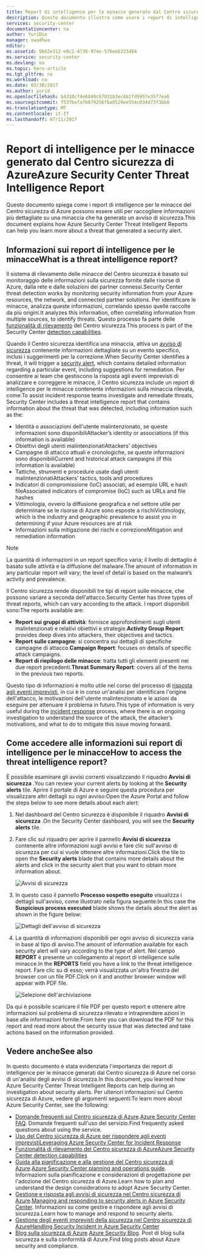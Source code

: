 ```yaml
---
title: Report di intelligence per le minacce generato dal Centro sicurezza di Azure | Documentazione Microsoft
description: Questo documento illustra come usare i report di intelligence per le minacce generati dal Centro sicurezza di Azure nel corso di un'analisi di un avviso di sicurezza.
services: security-center
documentationcenter: na
author: YuriDio
manager: swadhwa
editor: 
ms.assetid: 5662e312-e8c2-4736-974e-576eeb333484
ms.service: security-center
ms.devlang: na
ms.topic: hero-article
ms.tgt_pltfrm: na
ms.workload: na
ms.date: 03/30/2017
ms.author: yurid
ms.openlocfilehash: b4310cf4e6849c67031b3ec8b1fd5957e35f7ea6
ms.sourcegitcommit: f537befafb079256fba0529ee554c034d73f36b0
ms.translationtype: MT
ms.contentlocale: it-IT
ms.lasthandoff: 07/11/2017
---
```

# <a name="azure-security-center-threat-intelligence-report"></a><span data-ttu-id="9a983-103">Report di intelligence per le minacce generato dal Centro sicurezza di Azure</span><span class="sxs-lookup"><span data-stu-id="9a983-103">Azure Security Center Threat Intelligence Report</span></span>
<span data-ttu-id="9a983-104">Questo documento spiega come i report di intelligence per le minacce del Centro sicurezza di Azure possono essere utili per raccogliere informazioni più dettagliate su una minaccia che ha generato un avviso di sicurezza.</span><span class="sxs-lookup"><span data-stu-id="9a983-104">This document explains how Azure Security Center Threat Intelligent Reports can help you learn more about a threat that generated a security alert.</span></span>

## <a name="what-is-a-threat-intelligence-report"></a><span data-ttu-id="9a983-105">Informazioni sui report di intelligence per le minacce</span><span class="sxs-lookup"><span data-stu-id="9a983-105">What is a threat intelligence report?</span></span>
<span data-ttu-id="9a983-106">Il sistema di rilevamento delle minacce del Centro sicurezza è basato sul monitoraggio delle informazioni sulla sicurezza fornite dalle risorse di Azure, dalla rete e dalle soluzioni dei partner connessi.</span><span class="sxs-lookup"><span data-stu-id="9a983-106">Security Center threat detection works by monitoring security information from your Azure resources, the network, and connected partner solutions.</span></span> <span data-ttu-id="9a983-107">Per identificare le minacce, analizza queste informazioni, correlando spesso quelle raccolte da più origini.</span><span class="sxs-lookup"><span data-stu-id="9a983-107">It analyzes this information, often correlating information from multiple sources, to identify threats.</span></span> <span data-ttu-id="9a983-108">Questo processo fa parte delle [funzionalità di rilevamento](security-center-detection-capabilities.md) del Centro sicurezza.</span><span class="sxs-lookup"><span data-stu-id="9a983-108">This process is part of the Security Center [detection capabilities](security-center-detection-capabilities.md).</span></span>

<span data-ttu-id="9a983-109">Quando il Centro sicurezza identifica una minaccia, attiva un [avviso di sicurezza](security-center-managing-and-responding-alerts.md) contenente informazioni dettagliate su un evento specifico, inclusi i suggerimenti per la correzione.</span><span class="sxs-lookup"><span data-stu-id="9a983-109">When Security Center identifies a threat, it will trigger a [security alert](security-center-managing-and-responding-alerts.md), which contains detailed information regarding a particular event, including suggestions for remediation.</span></span> <span data-ttu-id="9a983-110">Per consentire ai team che gestiscono la risposta agli eventi imprevisti di analizzare e correggere le minacce, il Centro sicurezza include un report di intelligence per le minacce contenente informazioni sulla minaccia rilevata, come:</span><span class="sxs-lookup"><span data-stu-id="9a983-110">To assist incident response teams investigate and remediate threats, Security Center includes a threat intelligence report that contains information about the threat that was detected, including information such as the:</span></span>

* <span data-ttu-id="9a983-111">Identità o associazioni dell'utente malintenzionato, se queste informazioni sono disponibili</span><span class="sxs-lookup"><span data-stu-id="9a983-111">Attacker’s identity or associations (if this information is available)</span></span>
* <span data-ttu-id="9a983-112">Obiettivi degli utenti malintenzionati</span><span class="sxs-lookup"><span data-stu-id="9a983-112">Attackers’ objectives</span></span>
* <span data-ttu-id="9a983-113">Campagne di attacco attuali e cronologiche, se queste informazioni sono disponibili</span><span class="sxs-lookup"><span data-stu-id="9a983-113">Current and historical attack campaigns (if this information is available)</span></span>
* <span data-ttu-id="9a983-114">Tattiche, strumenti e procedure usate dagli utenti malintenzionati</span><span class="sxs-lookup"><span data-stu-id="9a983-114">Attackers’ tactics, tools and procedures</span></span>
* <span data-ttu-id="9a983-115">Indicatori di compromissione (IoC) associati, ad esempio URL e hash file</span><span class="sxs-lookup"><span data-stu-id="9a983-115">Associated indicators of compromise (IoC) such as URLs and file hashes</span></span>
* <span data-ttu-id="9a983-116">Vittimologia, ovvero la diffusione geografica e nel settore utile per determinare se le risorse di Azure sono esposte a rischi</span><span class="sxs-lookup"><span data-stu-id="9a983-116">Victimology, which is the industry and geographic prevalence to assist you in determining if your Azure resources are at risk</span></span>
* <span data-ttu-id="9a983-117">Informazioni sulla mitigazione dei rischi e correzione</span><span class="sxs-lookup"><span data-stu-id="9a983-117">Mitigation and remediation information</span></span>

> [!NOTE]
> <span data-ttu-id="9a983-118">La quantità di informazioni in un report specifico varia; il livello di dettaglio è basato sulle attività e la diffusione del malware.</span><span class="sxs-lookup"><span data-stu-id="9a983-118">The amount of information in any particular report will vary; the level of detail is based on the malware’s activity and prevalence.</span></span>
>
>

<span data-ttu-id="9a983-119">Il Centro sicurezza rende disponibili tre tipi di report sulle minacce, che possono variare a seconda dell'attacco.</span><span class="sxs-lookup"><span data-stu-id="9a983-119">Security Center has three types of threat reports, which can vary according to the attack.</span></span> <span data-ttu-id="9a983-120">I report disponibili sono:</span><span class="sxs-lookup"><span data-stu-id="9a983-120">The reports available are:</span></span>

* <span data-ttu-id="9a983-121">**Report sui gruppi di attività**: fornisce approfondimenti sugli utenti malintenzionati e relativi obiettivi e strategie.</span><span class="sxs-lookup"><span data-stu-id="9a983-121">**Activity Group Report**: provides deep dives into attackers, their objectives and tactics.</span></span>
* <span data-ttu-id="9a983-122">**Report sulle campagne**: si concentra sui dettagli di specifiche campagne di attacco.</span><span class="sxs-lookup"><span data-stu-id="9a983-122">**Campaign Report**: focuses on details of specific attack campaigns.</span></span>
* <span data-ttu-id="9a983-123">**Report di riepilogo delle minacce**: tratta tutti gli elementi presenti nei due report precedenti.</span><span class="sxs-lookup"><span data-stu-id="9a983-123">**Threat Summary Report**: covers all of the items in the previous two reports.</span></span>

<span data-ttu-id="9a983-124">Questo tipo di informazioni è molto utile nel corso del processo di [risposta agli eventi imprevisti](security-center-incident-response.md), in cui è in corso un'analisi per identificare l'origine dell'attacco, le motivazioni dell'utente malintenzionato e le azioni da eseguire per attenuare il problema in futuro.</span><span class="sxs-lookup"><span data-stu-id="9a983-124">This type of information is very useful during the [incident response](security-center-incident-response.md) process, where there is an ongoing investigation to understand the source of the attack, the attacker’s motivations, and what to do to mitigate this issue moving forward.</span></span>

## <a name="how-to-access-the-threat-intelligence-report"></a><span data-ttu-id="9a983-125">Come accedere alle informazioni sui report di intelligence per le minacce</span><span class="sxs-lookup"><span data-stu-id="9a983-125">How to access the threat intelligence report?</span></span>
<span data-ttu-id="9a983-126">È possibile esaminare gli avvisi correnti visualizzando il riquadro **Avvisi di sicurezza** .</span><span class="sxs-lookup"><span data-stu-id="9a983-126">You can review your current alerts by looking at the **Security alerts** tile.</span></span> <span data-ttu-id="9a983-127">Aprire il portale di Azure e seguire questa procedura per visualizzare altri dettagli su ogni avviso:</span><span class="sxs-lookup"><span data-stu-id="9a983-127">Open the Azure Portal and follow the steps below to see more details about each alert:</span></span>

1. <span data-ttu-id="9a983-128">Nel dashboard del Centro sicurezza è disponibile il riquadro **Avvisi di sicurezza** .</span><span class="sxs-lookup"><span data-stu-id="9a983-128">On the Security Center dashboard, you will see the **Security alerts** tile.</span></span>
2. <span data-ttu-id="9a983-129">Fare clic sul riquadro per aprire il pannello **Avvisi di sicurezza** contenente altre informazioni sugli avvisi e fare clic sull'avviso di sicurezza per cui si vuole ottenere altre informazioni.</span><span class="sxs-lookup"><span data-stu-id="9a983-129">Click the tile to open the **Security alerts** blade that contains more details about the alerts and click in the security alert that you want to obtain more information about.</span></span>

    ![Avvisi di sicurezza](./media/security-center-threat-report/security-center-threat-report-fig1.png)
3. <span data-ttu-id="9a983-131">In questo caso il pannello **Processo sospetto eseguito** visualizza i dettagli sull'avviso, come illustrato nella figura seguente:</span><span class="sxs-lookup"><span data-stu-id="9a983-131">In this case the **Suspicious process executed** blade shows the details about the alert as shown in the figure below:</span></span>

    ![Dettagli dell'avviso di sicurezza](./media/security-center-threat-report/security-center-threat-report-fig2.png)
4. <span data-ttu-id="9a983-133">La quantità di informazioni disponibili per ogni avviso di sicurezza varia in base al tipo di avviso.</span><span class="sxs-lookup"><span data-stu-id="9a983-133">The amount of information available for each security alert will vary according to the type of alert.</span></span> <span data-ttu-id="9a983-134">Nel campo **REPORT** è presente un collegamento al report di intelligence sulle minacce.</span><span class="sxs-lookup"><span data-stu-id="9a983-134">In the **REPORTS** field you have a link to the threat intelligence report.</span></span> <span data-ttu-id="9a983-135">Fare clic su di esso; verrà visualizzata un'altra finestra del browser con un file PDF.</span><span class="sxs-lookup"><span data-stu-id="9a983-135">Click on it and another browser window will appear with PDF file.</span></span>

   ![Selezione dell'archiviazione](./media/security-center-threat-report/security-center-threat-report-fig3.png)

<span data-ttu-id="9a983-137">Da qui è possibile scaricare il file PDF per questo report e ottenere altre informazioni sul problema di sicurezza rilevato e intraprendere azioni in base alle informazioni fornite.</span><span class="sxs-lookup"><span data-stu-id="9a983-137">From here you can download the PDF for this report and read more about the security issue that was detected and take actions based on the information provided.</span></span>

## <a name="see-also"></a><span data-ttu-id="9a983-138">Vedere anche</span><span class="sxs-lookup"><span data-stu-id="9a983-138">See also</span></span>
<span data-ttu-id="9a983-139">In questo documento è stata evidenziata l'importanza dei report di intelligence per le minacce generati dal Centro sicurezza di Azure nel corso di un'analisi degli avvisi di sicurezza.</span><span class="sxs-lookup"><span data-stu-id="9a983-139">In this document, you learned how Azure Security Center Threat Intelligent Reports can help during an investigation about security alerts.</span></span> <span data-ttu-id="9a983-140">Per ulteriori informazioni sul Centro sicurezza di Azure, vedere gli argomenti seguenti:</span><span class="sxs-lookup"><span data-stu-id="9a983-140">To learn more about Azure Security Center, see the following:</span></span>

* <span data-ttu-id="9a983-141">[Domande frequenti sul Centro sicurezza di Azure](security-center-faq.md).</span><span class="sxs-lookup"><span data-stu-id="9a983-141">[Azure Security Center FAQ](security-center-faq.md).</span></span> <span data-ttu-id="9a983-142">Domande frequenti sull'uso del servizio.</span><span class="sxs-lookup"><span data-stu-id="9a983-142">Find frequently asked questions about using the service.</span></span>
* [<span data-ttu-id="9a983-143">Uso del Centro sicurezza di Azure per rispondere agli eventi imprevisti</span><span class="sxs-lookup"><span data-stu-id="9a983-143">Leveraging Azure Security Center for Incident Response</span></span>](security-center-incident-response.md)
* [<span data-ttu-id="9a983-144">Funzionalità di rilevamento del Centro sicurezza di Azure</span><span class="sxs-lookup"><span data-stu-id="9a983-144">Azure Security Center detection capabilities</span></span>](security-center-detection-capabilities.md)
* <span data-ttu-id="9a983-145">[Guida alla pianificazione e alla gestione del Centro sicurezza di Azure](security-center-planning-and-operations-guide.md).</span><span class="sxs-lookup"><span data-stu-id="9a983-145">[Azure Security Center planning and operations guide](security-center-planning-and-operations-guide.md).</span></span> <span data-ttu-id="9a983-146">Informazioni sulla pianificazione e considerazioni di progettazione per l'adozione del Centro sicurezza di Azure.</span><span class="sxs-lookup"><span data-stu-id="9a983-146">Learn how to plan and understand the design considerations to adopt Azure Security Center.</span></span>
* <span data-ttu-id="9a983-147">[Gestione e risposta agli avvisi di sicurezza nel Centro sicurezza di Azure](security-center-managing-and-responding-alerts.md).</span><span class="sxs-lookup"><span data-stu-id="9a983-147">[Managing and responding to security alerts in Azure Security Center](security-center-managing-and-responding-alerts.md).</span></span> <span data-ttu-id="9a983-148">Informazioni su come gestire e rispondere agli avvisi di sicurezza.</span><span class="sxs-lookup"><span data-stu-id="9a983-148">Learn how to manage and respond to security alerts.</span></span>
* [<span data-ttu-id="9a983-149">Gestione degli eventi imprevisti della sicurezza nel Centro sicurezza di Azure</span><span class="sxs-lookup"><span data-stu-id="9a983-149">Handling Security Incident in Azure Security Center</span></span>](security-center-incident.md)
* <span data-ttu-id="9a983-150">[Blog sulla sicurezza di Azure](http://blogs.msdn.com/b/azuresecurity/).</span><span class="sxs-lookup"><span data-stu-id="9a983-150">[Azure Security Blog](http://blogs.msdn.com/b/azuresecurity/).</span></span> <span data-ttu-id="9a983-151">Post di blog sulla sicurezza e sulla conformità di Azure.</span><span class="sxs-lookup"><span data-stu-id="9a983-151">Find blog posts about Azure security and compliance.</span></span>

